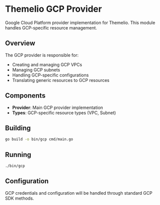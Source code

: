 # Themelio GCP Provider

Google Cloud Platform provider implementation for Themelio. This module handles GCP-specific resource management.

## Overview

The GCP provider is responsible for:

- Creating and managing GCP VPCs
- Managing GCP subnets
- Handling GCP-specific configurations
- Translating generic resources to GCP resources

## Components

- **Provider**: Main GCP provider implementation
- **Types**: GCP-specific resource types (VPC, Subnet)

## Building

```bash
go build -o bin/gcp cmd/main.go
```

## Running

```bash
./bin/gcp
```

## Configuration

GCP credentials and configuration will be handled through standard GCP SDK methods.
